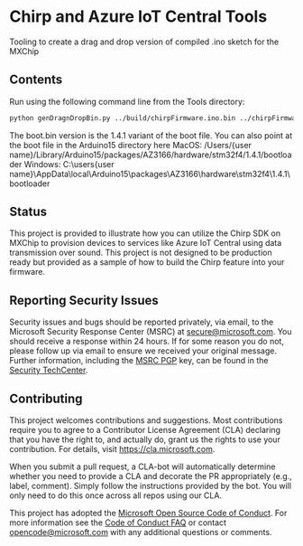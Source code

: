 # Chirp and Azure IoT Central Tools

Tooling to create a drag and drop version of compiled .ino sketch for the MXChip

## Contents

Run using the following command line from the Tools directory:

```Bash
python genDragnDropBin.py ../build/chirpFirmware.ino.bin ../chirpFirmware.bin
```
The boot.bin version is the 1.4.1 variant of the boot file.  You can also point at the boot file in the Arduino15 directory here MacOS: /Users/{user name}/Library/Arduino15/packages/AZ3166/hardware/stm32f4/1.4.1/bootloader  Windows: C:\users\{user name}\AppData\local\Arduino15\packages\AZ3166\hardware\stm32f4\1.4.1\bootloader

## Status

This project is provided to illustrate how you can utilize the Chirp SDK on MXChip to provision devices to services like Azure IoT Central using data transmission over sound.  This project is not designed to be production ready but provided as a sample of how to build the Chirp feature into your firmware.

## Reporting Security Issues

Security issues and bugs should be reported privately, via email, to the Microsoft Security
Response Center (MSRC) at [secure@microsoft.com](mailto:secure@microsoft.com). You should
receive a response within 24 hours. If for some reason you do not, please follow up via
email to ensure we received your original message. Further information, including the
[MSRC PGP](https://technet.microsoft.com/en-us/security/dn606155) key, can be found in
the [Security TechCenter](https://technet.microsoft.com/en-us/security/default).

## Contributing

This project welcomes contributions and suggestions.  Most contributions require you to agree to a
Contributor License Agreement (CLA) declaring that you have the right to, and actually do, grant us
the rights to use your contribution. For details, visit https://cla.microsoft.com.

When you submit a pull request, a CLA-bot will automatically determine whether you need to provide
a CLA and decorate the PR appropriately (e.g., label, comment). Simply follow the instructions
provided by the bot. You will only need to do this once across all repos using our CLA.

This project has adopted the [Microsoft Open Source Code of Conduct](https://opensource.microsoft.com/codeofconduct/).
For more information see the [Code of Conduct FAQ](https://opensource.microsoft.com/codeofconduct/faq/) or
contact [opencode@microsoft.com](mailto:opencode@microsoft.com) with any additional questions or comments.
